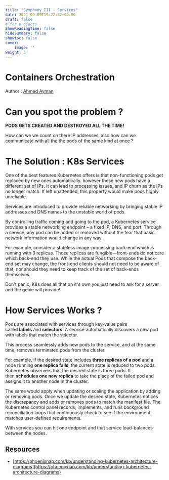 ```yaml
---
title: "Symphony III - Services"
date: 2021-09-09T19:22:32+02:00
draft: false
# for projects
ShowReadingTime: false
hideSummary: false
showtoc: false
cover: 
    image: ''
weight: 3
---
```


# Containers Orchestration

Author : [Ahmed Ayman](https://a7medayman6.github.io/)

# Can you spot the problem ?

**PODS GETS CREATED AND DESTROYED ALL THE TIME!** 

How can we we count on there IP addresses, also how can we communicate with all the the pods of the same kind at once ?

# The Solution : K8s Services

One of the best features Kubernetes offers is that non-functioning pods get replaced by new ones automatically. however these new pods have a different set of IPs. It can lead to processing issues, and IP churn as the IPs no longer match. If left unattended, this property would make pods highly unreliable.

Services are introduced to provide reliable networking by bringing stable IP addresses and DNS names to the unstable world of pods.

By controlling traffic coming and going to the pod, a Kubernetes service provides a stable networking endpoint – a fixed IP, DNS, and port. Through a service, any pod can be added or removed without the fear that basic network information would change in any way.

For example, consider a stateless image-processing back-end which is running with 3 replicas. Those replicas are fungible—front-ends do not care which back-end they use. While the actual Pods that compose the back-end set may change, the front-end clients should not need to be aware of that, nor should they need to keep track of the set of back-ends themselves.

Don't panic, K8s does all that on it's own you just need to ask for a server and the genie will provide!  

# How Services Works ?

Pods are associated with services through key-value pairs called **labels** and **selectors**. A service automatically discovers a new pod with labels that match the selector.

This process seamlessly adds new pods to the service, and at the same time, removes terminated pods from the cluster.

For example, if the desired state includes **three replicas of a pod** and a node running **one replica fails**, the current state is reduced to two pods. Kubernetes observers that the desired state is three pods. It then **schedules one new replica** to take the place of the failed pod and assigns it to another node in the cluster.

The same would apply when updating or scaling the application by adding or removing pods. Once we update the desired state, Kubernetes notices the discrepancy and adds or removes pods to match the manifest file. The Kubernetes control panel records, implements, and runs background reconciliation loops that continuously check to see if the environment matches user-defined requirements.

With services you can hit one endpoint and that service load-balances between the nodes. 

## Resources

- [https://phoenixnap.com/kb/understanding-kubernetes-architecture-diagrams](https://phoenixnap.com/kb/understanding-kubernetes-architecture-diagrams)
